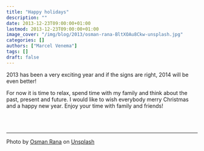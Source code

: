 ```yaml
---
title: "Happy holidays"
description: ""
date: 2013-12-23T09:00:00+01:00
lastmod: 2013-12-23T09:00:00+01:00
image_cover: "/img/blog/2013/osman-rana-BltXOAu8Ckw-unsplash.jpg"
categories: []
authors: ["Marcel Venema"] 
tags: []
draft: false
---
```


2013 has been a very exciting year and if the signs are right, 2014 will be even better! 

For now it is time to relax, spend time with my family and think about the past, present and future. I would like to wish everybody merry Christmas and a happy new year. Enjoy your time with family and friends!

&nbsp;    
&nbsp;

---

Photo by <a href="https://unsplash.com/@osmanrana?utm_content=creditCopyText&utm_medium=referral&utm_source=unsplash">Osman Rana</a> on <a href="https://unsplash.com/photos/selective-focus-photo-of-happy-holidays-board-decor-BltXOAu8Ckw?utm_content=creditCopyText&utm_medium=referral&utm_source=unsplash">Unsplash</a>

&nbsp;
  